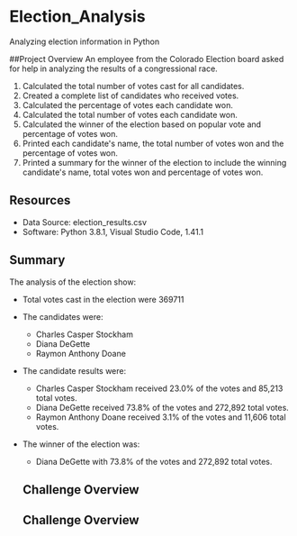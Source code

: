 # Election_Analysis
Analyzing election information in Python

##Project Overview
An employee from the Colorado Election board asked for help in analyzing the results of a congressional race.
 
 1. Calculated the total number of votes cast for all candidates.
 2. Created a complete list of candidates who received votes.
 3. Calculated the percentage of votes each candidate won.
 4. Calculated the total number of votes each candidate won.
 5. Calculated the winner of the election based on popular vote and percentage of votes won.
 6. Printed each candidate's name, the total number of votes won and the percentage of votes won.
 7. Printed a summary for the winner of the election to include the winning candidate's name, total votes won and percentage of votes won. 
 
 ## Resources
 - Data Source: election_results.csv
 - Software:  Python 3.8.1, Visual Studio Code, 1.41.1
 
 ## Summary
 The analysis of the election show:
 - Total votes cast in the election were 369711
 - The candidates were:
   - Charles Casper Stockham
   - Diana DeGette
   - Raymon Anthony Doane
 - The candidate results were:
   - Charles Casper Stockham received 23.0% of the votes and 85,213 total votes.
   - Diana DeGette received 73.8% of the votes and 272,892 total votes.
   - Raymon Anthony Doane received 3.1% of the votes and 11,606 total votes.
 - The winner of the election was:
   - Diana DeGette with 73.8% of the votes and 272,892 total votes.
   
   ## Challenge Overview
   
   
   
   
   
   ## Challenge Overview
  

